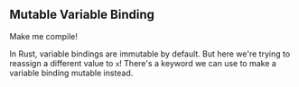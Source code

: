 ﻿## Mutable Variable Binding

Make me compile!

<div class="hint">
  In Rust, variable bindings are immutable by default.
  But here we're trying to reassign a different value to <code>x</code>!
  There's a keyword we can use to make a variable binding mutable instead.
</div>
